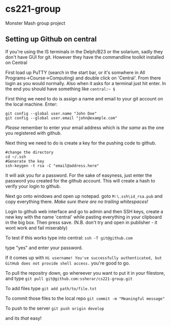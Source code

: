 cs221-group
===========

Monster Mash group project

Setting up Github on central
----------------------------

If you're using the IS terminals in the Delph/B23 or the solarium, sadly they don't have GUI for git. However they have the commandline toolkit installed on Central

First load up PuTTY (search in the start bar, or it's somwhere in All Programs->Course->Computing) and double click on 'Central'. From there login as you would normally. Also when it asks for a terminal just hit enter. In the end you should have something like `central:~ $`

First thing we need to do is assign a name and email to your git account on the local machine. Enter:

	git config --global user.name "John Doe"
	git config --global user.email "john@example.com"
	
*Please* remember to enter your email address which is *the same* as the one you registered with github.

Next thing we need to do is create a key for the pushing code to github.

	#change the directory
	cd ~/.ssh
	#Generate the key
	ssh-keygen -t rsa -C "email@address.here"

It will ask you for a password. For the sake of easyness, just enter the password you created for the github account. This will create a hash to verify your login to github.

Next go onto windows and open up notepad. goto `M:\.ssh\id_rsa.pub` and copy everything there. *Make sure there are no trailing whitespaces!*

Login to github web interface and go to admin and then SSH keys, create a new key with the name 'central' while pasting everything in your clipboard in the big box. Then press save. (N.B. don't try and open in publisher - it wont work and fail miserably)

To test if this works type into central:
	`ssh -T git@github.com`

type "yes" and enter your password.

If it comes up with `Hi username! You've successfully authenticated, but GitHub does not provide shell access.` you're good to go.

To pull the repositry down, go whereever you want to put it in your filestore, and type
	`git pull git@github.com:ssherar/cs221-group.git`

To add files type
	`git add path/to/file.txt`

To commit those files to the local repo
	`git commit -m "Meaningful message"`

To push to the server
	`git push origin develop`

and its _that_ easy!